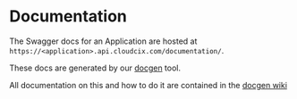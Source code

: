 # Documentation
The Swagger docs for an Application are hosted at `https://<application>.api.cloudcix.com/documentation/`.

These docs are generated by our [docgen](https://github.com/CloudCIX/docgen) tool.

All documentation on this and how to do it are contained in the [docgen wiki](https://github.com/CloudCIX/docgen/wiki)
